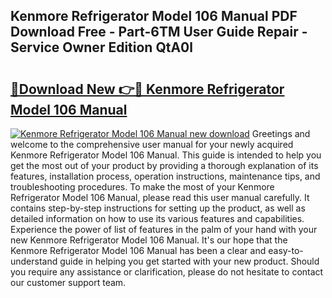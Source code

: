 ## Kenmore Refrigerator Model 106 Manual PDF Download Free - Part-6TM User Guide Repair - Service Owner Edition QtA0l

# <h2><a href="http://bc27750.oget.top/?id=Kenmore+Refrigerator+Model+106+Manual">🔗Download New 👉🔴 Kenmore Refrigerator Model 106 Manual</a></h2>

[![Kenmore Refrigerator Model 106 Manual new download](https://i.imgur.com/5g1atiW.png)](http://bc27750.oget.top/?id=Kenmore+Refrigerator+Model+106+Manual)
Greetings and welcome to the comprehensive user manual for your newly acquired Kenmore Refrigerator Model 106 Manual. This guide is intended to help you get the most out of your product by providing a thorough explanation of its features, installation process, operation instructions, maintenance tips, and troubleshooting procedures. To make the most of your Kenmore Refrigerator Model 106 Manual, please read this user manual carefully. It contains step-by-step instructions for setting up the product, as well as detailed information on how to use its various features and capabilities. Experience the power of list of features in the palm of your hand with your new Kenmore Refrigerator Model 106 Manual. It's our hope that the Kenmore Refrigerator Model 106 Manual has been a clear and easy-to-understand guide in helping you get started with your new product. Should you require any assistance or clarification, please do not hesitate to contact our customer support team.
